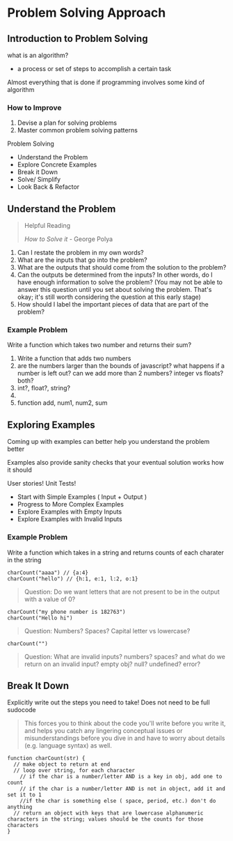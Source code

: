 # Problem Solving Approach

## Introduction to Problem Solving

what is an algorithm?

- a process or set of steps to accomplish a certain task

Almost everything that is done if programming involves some kind of algorithm

### How to Improve

1. Devise a plan for solving problems
2. Master common problem solving patterns

Problem Solving

- Understand the Problem
- Explore Concrete Examples
- Break it Down
- Solve/ Simplify
- Look Back & Refactor

## Understand the Problem

> Helpful Reading
>
> _How to Solve it_ - George Polya

1. Can I restate the problem in my own words?
2. What are the inputs that go into the problem?
3. What are the outputs that should come from the solution to the problem?
4. Can the outputs be determined from the inputs? In other words, do I have enough information to solve the problem? (You may not be able to answer this question until you set about solving the problem. That's okay; it's still worth considering the question at this early stage)
5. How should I label the important pieces of data that are part of the problem?

### Example Problem

Write a function which takes two number and returns their sum?

1. Write a function that adds two numbers
2. are the numbers larger than the bounds of javascript? what happens if a number is left out? can we add more than 2 numbers? integer vs floats? both?
3. int?, float?, string?
4.
5. function add, num1, num2, sum

## Exploring Examples

Coming up with examples can better help you understand the problem better

Examples also provide sanity checks that your eventual solution works how it should

User stories!
Unit Tests!

- Start with Simple Examples ( Input + Output )
- Progress to More Complex Examples
- Explore Examples with Empty Inputs
- Explore Examples with Invalid Inputs

### Example Problem

Write a function which takes in a string and returns counts of each charater in the string

```
charCount("aaaa") // {a:4}
charCount("hello") // {h:1, e:1, l:2, o:1}
```

> Question: Do we want letters that are not present to be in the output with a value of 0?

```
charCount("my phone number is 182763")
charCount("Hello hi")
```

> Question: Numbers? Spaces? Capital letter vs lowercase?

```
charCount("")
```

> Question: What are invalid inputs? numbers? spaces? and what do we return on an invalid input? empty obj? null? undefined? error?

## Break It Down

Explicitly write out the steps you need to take! Does not need to be full sudocode

> This forces you to think about the code you'll write before you write it, and helps you catch any lingering conceptual issues or misunderstandings before you dive in and have to worry about details (e.g. language syntax) as well.

```
function charCount(str) {
  // make object to return at end
  // loop over string, for each character
    // if the char is a number/letter AND is a key in obj, add one to count
    // if the char is a number/letter AND is not in object, add it and set it to 1
    //if the char is something else ( space, period, etc.) don't do anything
  // return an object with keys that are lowercase alphanumeric characters in the string; values should be the counts for those characters
}
```
